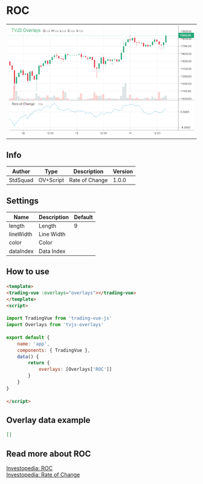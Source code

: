 
# ROC

<table><tr><td>
  <img width="800" heigth="480" src="screen.png" alt="screen">
</td></tr></table>

## Info

| Author | Type | Description | Version |
| ------ | ---- | ----------- | ------- |
| StdSquad | OV+Script | Rate of Change | 1.0.0 |


## Settings

| Name | Description | Default |
| ---- | ----------- | ------- |
| length | Length | 9 |
| lineWidth | Line Width |  |
| color | Color |  |
| dataIndex | Data Index |  |

## How to use

```html
<template>
<trading-vue :overlays="overlays"></trading-vue>
</template>
<script>

import TradingVue from 'trading-vue-js'
import Overlays from 'tvjs-overlays'

export default {
    name: 'app',
    components: { TradingVue },
    data() {
        return {
            overlays: [Overlays['ROC']]
        }
    }
}

</script>

```

## Overlay data example

```json
[]
```

## Read more about ROC

[Investopedia: ROC](https://www.investopedia.com/search?q=ROC)<br>
[Investopedia: Rate of Change](https://www.investopedia.com/search?q=Rate%20of%20Change)

